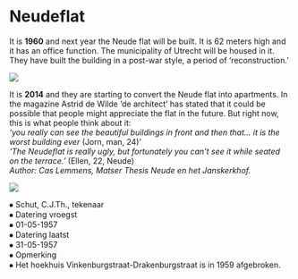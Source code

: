 # Neudeflat

It is **1960** and next year the Neude flat will be built. It is 62 meters high and it has an office function. The municipality of Utrecht will be housed in it. They have built the building in a post-war style, a period of ‘reconstruction.’

![](/assets/data-models/stories/2019100009_neude_neudeflat/featured.png)

It is **2014** and they are starting to convert the Neude flat into apartments. In the magazine Astrid de Wilde ‘de architect’ has stated that it could be possible that people might appreciate the flat in the future. But right now, this is what people think about it:\
_‘you really can see the beautiful buildings in front and then that… it is the worst building ever_
(Jorn, man, 24)’\
_‘The Neudeflat is really ugly, but fortunately you can’t see it while seated on the terrace.’_
(Ellen, 22, Neude)\
_Author: Cas Lemmens, Matser Thesis Neude en het Janskerkhof._

![](/assets/data-models/stories/2019100009_neude_neudeflat/archival_drawing.png)

⦁ Schut, C.J.Th., tekenaar\
⦁ Datering vroegst\
⦁ 01-05-1957\
⦁ Datering laatst\
⦁ 31-05-1957\
⦁ Opmerking\
⦁ Het hoekhuis Vinkenburgstraat-Drakenburgstraat is in 1959 afgebroken.
